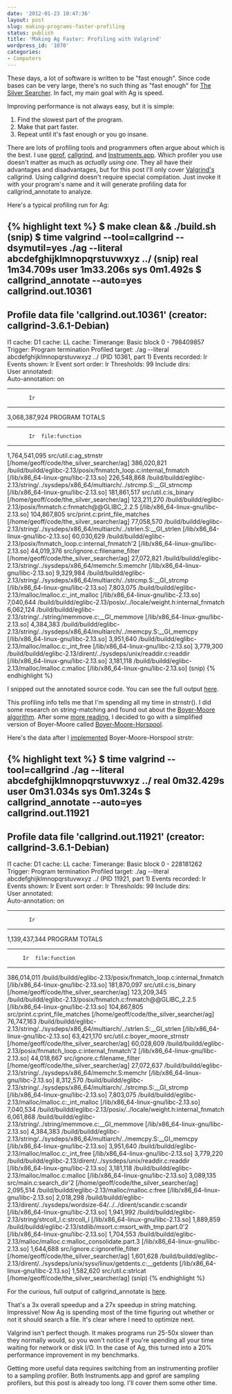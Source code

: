```yaml
---
date: '2012-01-23 10:47:36'
layout: post
slug: making-programs-faster-profiling
status: publish
title: 'Making Ag Faster: Profiling with Valgrind'
wordpress_id: '1070'
categories:
- Computers
---
```


These days, a lot of software is written to be "fast enough". Since code bases can be very large, there's no such thing as "fast enough" for [The Silver Searcher](https://github.com/ggreer/the_silver_searcher). In fact, my main goal with Ag is speed.

Improving performance is not always easy, but it is simple:


1. Find the slowest part of the program.
2. Make that part faster.
3. Repeat until it's fast enough or you go insane.


There are lots of profiling tools and programmers often argue about which is the best. I use [gprof](http://www.cs.utah.edu/dept/old/texinfo/as/gprof.html), [callgrind](http://valgrind.org/docs/manual/cl-manual.html), and [Instruments.app](http://developer.apple.com/library/mac/#documentation/DeveloperTools/Conceptual/InstrumentsUserGuide/Introduction/Introduction.html). Which profiler you use doesn't matter as much as _actually using one_. They all have their advantages and disadvantages, but for this post I'll only cover [Valgrind's](http://valgrind.org/) callgrind. Using callgrind doesn't require special compilation. Just invoke it with your program's name and it will generate profiling data for callgrind_annotate to analyze.

Here's a typical profiling run for Ag:

{% highlight text %}
$ make clean && ./build.sh
(snip)
$ time valgrind --tool=callgrind --dsymutil=yes ./ag --literal abcdefghijklmnopqrstuvwxyz ../
(snip)
real	1m34.709s
user	1m33.206s
sys	0m1.492s
$ callgrind_annotate --auto=yes callgrind.out.10361 
--------------------------------------------------------------------------------
Profile data file 'callgrind.out.10361' (creator: callgrind-3.6.1-Debian)
--------------------------------------------------------------------------------
I1 cache: 
D1 cache: 
LL cache: 
Timerange: Basic block 0 - 798409857
Trigger: Program termination
Profiled target:  ./ag --literal abcdefghijklmnopqrstuvwxyz ../ (PID 10361, part 1)
Events recorded:  Ir
Events shown:     Ir
Event sort order: Ir
Thresholds:       99
Include dirs:     
User annotated:   
Auto-annotation:  on

--------------------------------------------------------------------------------
           Ir 
--------------------------------------------------------------------------------
3,068,387,924  PROGRAM TOTALS

--------------------------------------------------------------------------------
           Ir  file:function
--------------------------------------------------------------------------------
1,764,541,095  src/util.c:ag_strnstr [/home/geoff/code/the_silver_searcher/ag]
  386,020,821  /build/buildd/eglibc-2.13/posix/fnmatch_loop.c:internal_fnmatch [/lib/x86_64-linux-gnu/libc-2.13.so]
  226,548,868  /build/buildd/eglibc-2.13/string/../sysdeps/x86_64/multiarch/../strcmp.S:__GI_strncmp [/lib/x86_64-linux-gnu/libc-2.13.so]
  181,861,517  src/util.c:is_binary [/home/geoff/code/the_silver_searcher/ag]
  123,211,270  /build/buildd/eglibc-2.13/posix/fnmatch.c:fnmatch@@GLIBC_2.2.5 [/lib/x86_64-linux-gnu/libc-2.13.so]
  104,867,805  src/print.c:print_file_matches [/home/geoff/code/the_silver_searcher/ag]
   77,058,570  /build/buildd/eglibc-2.13/string/../sysdeps/x86_64/multiarch/../strlen.S:__GI_strlen [/lib/x86_64-linux-gnu/libc-2.13.so]
   60,030,629  /build/buildd/eglibc-2.13/posix/fnmatch_loop.c:internal_fnmatch'2 [/lib/x86_64-linux-gnu/libc-2.13.so]
   44,019,376  src/ignore.c:filename_filter [/home/geoff/code/the_silver_searcher/ag]
   27,072,821  /build/buildd/eglibc-2.13/string/../sysdeps/x86_64/memchr.S:memchr [/lib/x86_64-linux-gnu/libc-2.13.so]
    9,329,984  /build/buildd/eglibc-2.13/string/../sysdeps/x86_64/multiarch/../strcmp.S:__GI_strcmp [/lib/x86_64-linux-gnu/libc-2.13.so]
    7,803,075  /build/buildd/eglibc-2.13/malloc/malloc.c:_int_malloc [/lib/x86_64-linux-gnu/libc-2.13.so]
    7,040,644  /build/buildd/eglibc-2.13/posix/../locale/weight.h:internal_fnmatch
    6,062,124  /build/buildd/eglibc-2.13/string/../string/memmove.c:__GI_memmove [/lib/x86_64-linux-gnu/libc-2.13.so]
    4,384,383  /build/buildd/eglibc-2.13/string/../sysdeps/x86_64/multiarch/../memcpy.S:__GI_memcpy [/lib/x86_64-linux-gnu/libc-2.13.so]
    3,951,640  /build/buildd/eglibc-2.13/malloc/malloc.c:_int_free [/lib/x86_64-linux-gnu/libc-2.13.so]
    3,779,300  /build/buildd/eglibc-2.13/dirent/../sysdeps/unix/readdir.c:readdir [/lib/x86_64-linux-gnu/libc-2.13.so]
    3,181,118  /build/buildd/eglibc-2.13/malloc/malloc.c:malloc [/lib/x86_64-linux-gnu/libc-2.13.so]
(snip)
{% endhighlight %}

I snipped out the annotated source code. You can see the full output [here](/code/ag_callgrind_slow.txt).

This profiling info tells me that I'm spending all my time in strnstr(). I did some research on string-matching and found out about the [Boyer-Moore algorithm](http://en.wikipedia.org/wiki/Boyer%E2%80%93Moore_string_search_algorithm). After some [more reading](http://blog.phusion.nl/2010/12/06/efficient-substring-searching/), I decided to go with a simplified version of Boyer-Moore called [Boyer-Moore-Horspool](http://en.wikipedia.org/wiki/Boyer%E2%80%93Moore%E2%80%93Horspool_algorithm).

Here's the data after I [implemented](https://github.com/ggreer/the_silver_searcher/pull/12) Boyer-Moore-Horspool strstr:


{% highlight text %}
$ time valgrind --tool=callgrind ./ag --literal abcdefghijklmnopqrstuvwxyz ../
real	0m32.429s
user	0m31.034s
sys	0m1.324s
$ callgrind_annotate --auto=yes callgrind.out.11921
--------------------------------------------------------------------------------
Profile data file 'callgrind.out.11921' (creator: callgrind-3.6.1-Debian)
--------------------------------------------------------------------------------
I1 cache: 
D1 cache: 
LL cache: 
Timerange: Basic block 0 - 228181262
Trigger: Program termination
Profiled target:  ./ag --literal abcdefghijklmnopqrstuvwxyz ../ (PID 11921, part 1)
Events recorded:  Ir
Events shown:     Ir
Event sort order: Ir
Thresholds:       99
Include dirs:     
User annotated:   
Auto-annotation:  on

--------------------------------------------------------------------------------
           Ir 
--------------------------------------------------------------------------------
1,139,437,344  PROGRAM TOTALS

--------------------------------------------------------------------------------
         Ir  file:function
--------------------------------------------------------------------------------
386,014,011  /build/buildd/eglibc-2.13/posix/fnmatch_loop.c:internal_fnmatch [/lib/x86_64-linux-gnu/libc-2.13.so]
181,870,097  src/util.c:is_binary [/home/geoff/code/the_silver_searcher/ag]
123,209,345  /build/buildd/eglibc-2.13/posix/fnmatch.c:fnmatch@@GLIBC_2.2.5 [/lib/x86_64-linux-gnu/libc-2.13.so]
104,867,805  src/print.c:print_file_matches [/home/geoff/code/the_silver_searcher/ag]
 76,747,163  /build/buildd/eglibc-2.13/string/../sysdeps/x86_64/multiarch/../strlen.S:__GI_strlen [/lib/x86_64-linux-gnu/libc-2.13.so]
 63,421,170  src/util.c:boyer_moore_strnstr [/home/geoff/code/the_silver_searcher/ag]
 60,028,609  /build/buildd/eglibc-2.13/posix/fnmatch_loop.c:internal_fnmatch'2 [/lib/x86_64-linux-gnu/libc-2.13.so]
 44,018,667  src/ignore.c:filename_filter [/home/geoff/code/the_silver_searcher/ag]
 27,072,637  /build/buildd/eglibc-2.13/string/../sysdeps/x86_64/memchr.S:memchr [/lib/x86_64-linux-gnu/libc-2.13.so]
  8,312,570  /build/buildd/eglibc-2.13/string/../sysdeps/x86_64/multiarch/../strcmp.S:__GI_strcmp [/lib/x86_64-linux-gnu/libc-2.13.so]
  7,803,075  /build/buildd/eglibc-2.13/malloc/malloc.c:_int_malloc [/lib/x86_64-linux-gnu/libc-2.13.so]
  7,040,534  /build/buildd/eglibc-2.13/posix/../locale/weight.h:internal_fnmatch
  6,061,868  /build/buildd/eglibc-2.13/string/../string/memmove.c:__GI_memmove [/lib/x86_64-linux-gnu/libc-2.13.so]
  4,384,383  /build/buildd/eglibc-2.13/string/../sysdeps/x86_64/multiarch/../memcpy.S:__GI_memcpy [/lib/x86_64-linux-gnu/libc-2.13.so]
  3,951,640  /build/buildd/eglibc-2.13/malloc/malloc.c:_int_free [/lib/x86_64-linux-gnu/libc-2.13.so]
  3,779,220  /build/buildd/eglibc-2.13/dirent/../sysdeps/unix/readdir.c:readdir [/lib/x86_64-linux-gnu/libc-2.13.so]
  3,181,118  /build/buildd/eglibc-2.13/malloc/malloc.c:malloc [/lib/x86_64-linux-gnu/libc-2.13.so]
  3,089,135  src/main.c:search_dir'2 [/home/geoff/code/the_silver_searcher/ag]
  2,095,514  /build/buildd/eglibc-2.13/malloc/malloc.c:free [/lib/x86_64-linux-gnu/libc-2.13.so]
  2,018,298  /build/buildd/eglibc-2.13/dirent/../sysdeps/wordsize-64/../../dirent/scandir.c:scandir [/lib/x86_64-linux-gnu/libc-2.13.so]
  1,941,992  /build/buildd/eglibc-2.13/string/strcoll_l.c:strcoll_l [/lib/x86_64-linux-gnu/libc-2.13.so]
  1,889,859  /build/buildd/eglibc-2.13/stdlib/msort.c:msort_with_tmp.part.0'2 [/lib/x86_64-linux-gnu/libc-2.13.so]
  1,704,553  /build/buildd/eglibc-2.13/malloc/malloc.c:malloc_consolidate.part.3 [/lib/x86_64-linux-gnu/libc-2.13.so]
  1,644,688  src/ignore.c:ignorefile_filter [/home/geoff/code/the_silver_searcher/ag]
  1,601,628  /build/buildd/eglibc-2.13/dirent/../sysdeps/unix/sysv/linux/getdents.c:__getdents [/lib/x86_64-linux-gnu/libc-2.13.so]
  1,582,620  src/util.c:strlcat [/home/geoff/code/the_silver_searcher/ag]
(snip)
{% endhighlight %}



For the curious, full output of callgrind_annotate is [here](/code/ag_callgrind.txt).

That's a 3x overall speedup and a 27x speedup in string matching. Impressive! Now Ag is spending most of the time figuring out whether or not it should search a file. It's clear where I need to optimize next.

Valgrind isn't perfect though. It makes programs run 25-50x slower than they normally would, so you won't notice if you're spending all your time waiting for network or disk I/O. In the case of Ag, this turned into a 20% performance improvement in my benchmarks. 

Getting more useful data requires switching from an instrumenting profiler to a sampling profiler. Both Instruments.app and gprof are sampling profilers, but this post is already too long. I'll cover them some other time.
